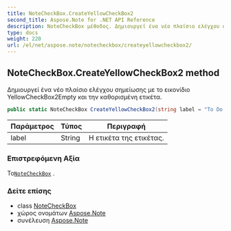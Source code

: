 ```yaml
---
title: NoteCheckBox.CreateYellowCheckBox2
second_title: Aspose.Note for .NET API Reference
description: NoteCheckBox μέθοδος. Δημιουργεί ένα νέο πλαίσιο ελέγχου σημείωσης με το εικονίδιο YellowCheckBox2Empty και την καθορισμένη ετικέτα.
type: docs
weight: 220
url: /el/net/aspose.note/notecheckbox/createyellowcheckbox2/
---
```

## NoteCheckBox.CreateYellowCheckBox2 method

Δημιουργεί ένα νέο πλαίσιο ελέγχου σημείωσης με το εικονίδιο YellowCheckBox2Empty και την καθορισμένη ετικέτα.

```csharp
public static NoteCheckBox CreateYellowCheckBox2(string label = "To Do priority 2")
```

| Παράμετρος | Τύπος | Περιγραφή |
| --- | --- | --- |
| label | String | Η ετικέτα της ετικέτας. |

### Επιστρεφόμενη Αξία

Το[`NoteCheckBox`](../) .

### Δείτε επίσης

* class [NoteCheckBox](../)
* χώρος ονομάτων [Aspose.Note](../../notecheckbox/)
* συνέλευση [Aspose.Note](../../../)


